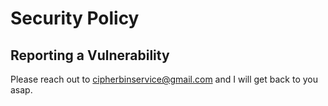 # Security Policy

## Reporting a Vulnerability

Please reach out to cipherbinservice@gmail.com and I will get back to you asap.

